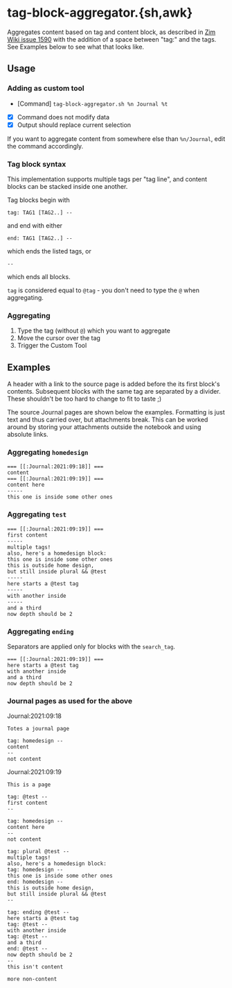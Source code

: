 # tag-block-aggregator.{sh,awk}

Aggregates content based on tag and content block, as described in [Zim Wiki issue 1590](https://github.com/zim-desktop-wiki/zim-desktop-wiki/issues/1590) with the addition of a space between "tag:" and the tags. See Examples below to see what that looks like.

## Usage

### Adding as custom tool

- [Command] `tag-block-aggregator.sh %n Journal %t`
- [x] Command does not modify data
- [x] Output should replace current selection

If you want to aggregate content from somewhere else than `%n/Journal`, edit the command accordingly.

### Tag block syntax

This implementation supports multiple tags per "tag line", and content blocks can be stacked inside one another.

Tag blocks begin with

    tag: TAG1 [TAG2..] --

and end with either

    end: TAG1 [TAG2..] --

which ends the listed tags, or

    --

which ends all blocks.

`tag` is considered equal to `@tag` - you don't need to type the `@` when aggregating.

### Aggregating

1. Type the tag (without `@`) which you want to aggregate
2. Move the cursor over the tag
3. Trigger the Custom Tool

## Examples

A header with a link to the source page is added before the its first block's contents. Subsequent blocks with the same tag are separated by a divider. These shouldn't be too hard to change to fit to taste ;)

The source Journal pages are shown below the examples. Formatting is just text and thus carried over, but attachments break. This can be worked around by storing your attachments outside the notebook and using absolute links.

### Aggregating `homedesign`

```
=== [[:Journal:2021:09:18]] ===
content
=== [[:Journal:2021:09:19]] ===
content here
-----
this one is inside some other ones

```

### Aggregating `test`

```
=== [[:Journal:2021:09:19]] ===
first content
-----
multiple tags!
also, here's a homedesign block:
this one is inside some other ones
this is outside home design,
but still inside plural && @test
-----
here starts a @test tag
-----
with another inside
-----
and a third
now depth should be 2
```

### Aggregating `ending`

Separators are applied only for blocks with the `search_tag`.

```
=== [[:Journal:2021:09:19]] ===
here starts a @test tag
with another inside
and a third
now depth should be 2
```

### Journal pages as used for the above
Journal:2021:09:18
```
Totes a journal page

tag: homedesign --
content
--
not content
```

Journal:2021:09:19
```
This is a page

tag: @test --
first content
--

tag: homedesign --
content here
--
not content

tag: plural @test --
multiple tags!
also, here's a homedesign block:
tag: homedesign --
this one is inside some other ones
end: homedesign --
this is outside home design,
but still inside plural && @test
--

tag: ending @test --
here starts a @test tag
tag: @test --
with another inside
tag: @test --
and a third
end: @test --
now depth should be 2
--
this isn't content

more non-content

```
